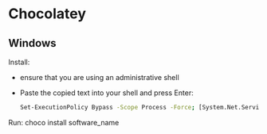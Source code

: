 # Chocolatey

## Windows

Install:

*   ensure that you are using an administrative shell
*   Paste the copied text into your shell and press Enter:

    ```bash
    Set-ExecutionPolicy Bypass -Scope Process -Force; [System.Net.ServicePointManager]::SecurityProtocol = [System.Net.ServicePointManager]::SecurityProtocol -bor 3072; iex ((New-Object System.Net.WebClient).DownloadString('https://community.chocolatey.org/install.ps1'))
    ```

Run: choco install software_name

